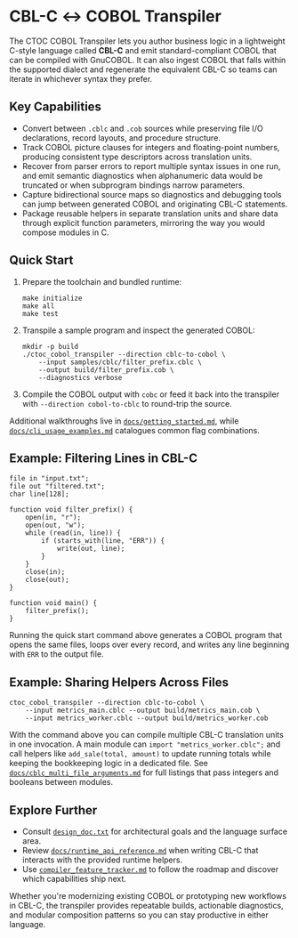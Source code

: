 # CBL-C ↔ COBOL Transpiler

The CTOC COBOL Transpiler lets you author business logic in a lightweight C-style language called **CBL-C** and emit standard-compliant COBOL that can be compiled with GnuCOBOL. It can also ingest COBOL that falls within the supported dialect and regenerate the equivalent CBL-C so teams can iterate in whichever syntax they prefer.

## Key Capabilities

- Convert between `.cblc` and `.cob` sources while preserving file I/O declarations, record layouts, and procedure structure.
- Track COBOL picture clauses for integers and floating-point numbers, producing consistent type descriptors across translation units.
- Recover from parser errors to report multiple syntax issues in one run, and emit semantic diagnostics when alphanumeric data would be truncated or when subprogram bindings narrow parameters.
- Capture bidirectional source maps so diagnostics and debugging tools can jump between generated COBOL and originating CBL-C statements.
- Package reusable helpers in separate translation units and share data through explicit function parameters, mirroring the way you would compose modules in C.

## Quick Start

1. Prepare the toolchain and bundled runtime:
   ```
   make initialize
   make all
   make test
   ```
2. Transpile a sample program and inspect the generated COBOL:
   ```
   mkdir -p build
   ./ctoc_cobol_transpiler --direction cblc-to-cobol \
       --input samples/cblc/filter_prefix.cblc \
       --output build/filter_prefix.cob \
       --diagnostics verbose
   ```
3. Compile the COBOL output with `cobc` or feed it back into the transpiler with `--direction cobol-to-cblc` to round-trip the source.

Additional walkthroughs live in [`docs/getting_started.md`](docs/getting_started.md), while [`docs/cli_usage_examples.md`](docs/cli_usage_examples.md) catalogues common flag combinations.

## Example: Filtering Lines in CBL-C

```cblc
file in "input.txt";
file out "filtered.txt";
char line[128];

function void filter_prefix() {
    open(in, "r");
    open(out, "w");
    while (read(in, line)) {
        if (starts_with(line, "ERR")) {
            write(out, line);
        }
    }
    close(in);
    close(out);
}

function void main() {
    filter_prefix();
}
```

Running the quick start command above generates a COBOL program that opens the same files, loops over every record, and writes any line beginning with `ERR` to the output file.

## Example: Sharing Helpers Across Files

```text
ctoc_cobol_transpiler --direction cblc-to-cobol \
    --input metrics_main.cblc --output build/metrics_main.cob \
    --input metrics_worker.cblc --output build/metrics_worker.cob
```

With the command above you can compile multiple CBL-C translation units in one invocation. A main module can `import "metrics_worker.cblc";` and call helpers like `add_sale(total, amount)` to update running totals while keeping the bookkeeping logic in a dedicated file. See [`docs/cblc_multi_file_arguments.md`](docs/cblc_multi_file_arguments.md) for full listings that pass integers and booleans between modules.

## Explore Further

- Consult [`design_doc.txt`](design_doc.txt) for architectural goals and the language surface area.
- Review [`docs/runtime_api_reference.md`](docs/runtime_api_reference.md) when writing CBL-C that interacts with the provided runtime helpers.
- Use [`compiler_feature_tracker.md`](compiler_feature_tracker.md) to follow the roadmap and discover which capabilities ship next.

Whether you're modernizing existing COBOL or prototyping new workflows in CBL-C, the transpiler provides repeatable builds, actionable diagnostics, and modular composition patterns so you can stay productive in either language.
